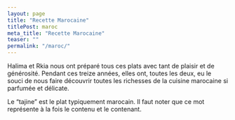 ```yaml
---
layout: page
title: "Recette Marocaine"
titlePost: maroc
meta_title: "Recette Marocaine"
teaser: ""
permalink: "/maroc/"
---
```

Halima et Rkia nous ont préparé tous ces plats avec tant de plaisir et de générosité. Pendant ces treize années, elles ont, toutes les deux, eu le souci de nous faire découvrir toutes les richesses de la cuisine marocaine si parfumée et délicate.

Le “tajine” est le plat typiquement marocain. Il faut noter que ce mot représente à la fois le contenu et le contenant.
